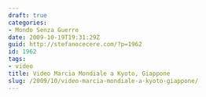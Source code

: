 ```yaml
---
draft: true
categories:
- Mondo Senza Guerre
date: 2009-10-19T19:31:29Z
guid: http://stefanocecere.com/?p=1962
id: 1962
tags:
- video
title: Video Marcia Mondiale a Kyoto, Giappone
slug: /2009/10/video-marcia-mondiale-a-kyoto-giappone/
---
```


